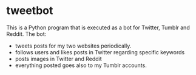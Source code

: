 # tweetbot
This is a Python program that is executed as a bot for Twitter, Tumblr and Reddit. The bot: 
- tweets posts for my two websites periodically. 
- follows users and likes posts in Twitter regarding specific keywords
- posts images in Twitter and Reddit
- everything posted goes also to my Tumblr accounts.
